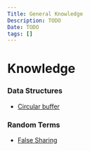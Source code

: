 ```yaml
---
Title: General Knowledge
Description: TODO
Date: TODO
tags: []
---
```


# Knowledge

### Data Structures
* [Circular buffer](https://en.wikipedia.org/wiki/Circular_buffer)

### Random Terms
* [False Sharing](https://en.wikipedia.org/wiki/False_sharing)
